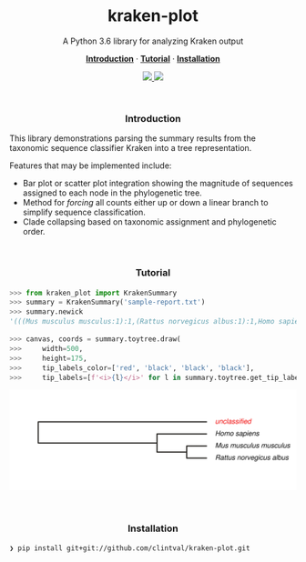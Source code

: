 <h1 align="center">kraken-plot</h2>

<p align="center">A Python 3.6 library for analyzing Kraken output</p>

<p align="center">
  <a href="#introduction"><strong>Introduction</strong></a>
  ·
  <a href="#tutorial"><strong>Tutorial</strong></a>
  ·
  <a href="#installation"><strong>Installation</strong></a>
</p>

<p align="center">
  <a href="https://github.com/clintval/kraken-plot/issues">
    <img src="https://img.shields.io/github/issues/clintval/kraken-plot.svg"></img>
  </a>
  <a href="https://github.com/clintval/kraken-plot/blob/master/LICENSE">
    <img src="https://img.shields.io/github/license/clintval/kraken-plot.svg"></img>
  </a>
</p>

<br>

<h3 align="center">Introduction</h3>

This library demonstrations parsing the summary results from the taxonomic sequence classifier Kraken into a tree representation.

Features that may be implemented include:

- Bar plot or scatter plot integration showing the magnitude of sequences assigned to each node in the phylogenetic tree.
- Method for _forcing_ all counts either up or down a linear branch to simplify sequence classification.
- Clade collapsing based on taxonomic assignment and phylogenetic order.

<br>

<h3 align="center">Tutorial</h3>

```python
>>> from kraken_plot import KrakenSummary
>>> summary = KrakenSummary('sample-report.txt')
>>> summary.newick
'(((Mus musculus musculus:1):1,(Rattus norvegicus albus:1):1,Homo sapiens:1),unclassified:1);')
```

```python
>>> canvas, coords = summary.toytree.draw(
>>>     width=500,
>>>     height=175,
>>>     tip_labels_color=['red', 'black', 'black', 'black'],
>>>     tip_labels=[f'<i>{l}</i>' for l in summary.toytree.get_tip_labels()])
```
![Simple Tree Example][simple-tree]

<br>

<h3 align="center">Installation</h3>

```bash
❯ pip install git+git://github.com/clintval/kraken-plot.git
```


[simple-tree]: docs/simple-tree.png

